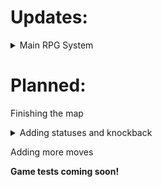 # Updates:
<details>
  <summary>Main RPG System</summary>
    
    Added punching
  
    Level system 
    
    Stats 
    
    Enemies
    
    Save system
    
    Damage Indicator
    
</details>

# Planned:
  Finishing the map
  
  <details>
  <summary>Adding statuses and knockback</summary>
  
  - Currently adding stuns and knockback
  
  </details>
  
  Adding more moves

**Game tests coming soon!**
